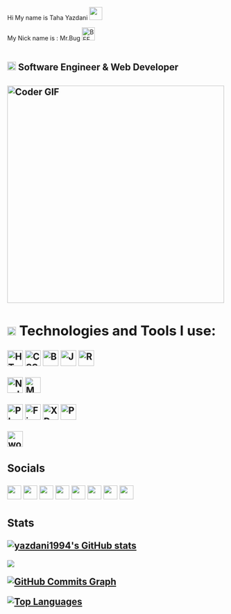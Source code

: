 Hi My name is Taha Yazdani <img src="https://user-images.githubusercontent.com/42378118/110234147-e3259600-7f4e-11eb-95be-0c4047144dea.gif" width="30">

My Nick name is : Mr.Bug <img src="https://user-images.githubusercontent.com/56879548/185807636-0a5cf8bd-c08c-4e76-b6ab-e11808c5934c.png" alt="BEE" width="30" height="30">
<br>
<br>

<img src="https://user-images.githubusercontent.com/56879548/185807447-4200a481-b7cf-4214-ae76-25ffd24e7014.png" alt="Coder GIF" width="20" height="20"> Software Engineer & Web Developer
---------------------------------
<h2 align="left">
 <abc>
   
<img src="https://media.giphy.com/media/SWoSkN6DxTszqIKEqv/giphy.gif" alt="Coder GIF" width="500">
   <br>
   <h2 align="left"> <img src="https://user-images.githubusercontent.com/56879548/185807378-77df68e1-a768-4140-b418-2954c37e8331.png" alt="Coder GIF" width="20" height="20">  Technologies and Tools I use:</h2>

<p align="left">

<a href="https://developer.mozilla.org/en-US/docs/Glossary/HTML5" target="_blank" rel="noreferrer"><img src="https://raw.githubusercontent.com/danielcranney/readme-generator/main/public/icons/skills/html5-colored.svg" width="36" height="36" alt="HTML5" /></a>
<a href="https://www.w3.org/TR/CSS/#css" target="_blank" rel="noreferrer"><img src="https://raw.githubusercontent.com/danielcranney/readme-generator/main/public/icons/skills/css3-colored.svg" width="36" height="36" alt="CSS3" /></a>
<a href="https://getbootstrap.com/" target="_blank" rel="noreferrer"><img src="https://raw.githubusercontent.com/danielcranney/readme-generator/main/public/icons/skills/bootstrap-colored.svg" width="36" height="36" alt="Bootstrap" /></a>
<a href="https://developer.mozilla.org/en-US/docs/Web/JavaScript" target="_blank" rel="noreferrer"><img src="https://raw.githubusercontent.com/danielcranney/readme-generator/main/public/icons/skills/javascript-colored.svg" width="36" height="36" alt="Javascript" /></a>
<a href="https://reactjs.org/" target="_blank" rel="noreferrer"><img src="https://raw.githubusercontent.com/danielcranney/readme-generator/main/public/icons/skills/react-colored.svg" width="36" height="36" alt="React" /></a>

<a href="https://nodejs.org/en/" target="_blank" rel="noreferrer"><img src="https://raw.githubusercontent.com/danielcranney/readme-generator/main/public/icons/skills/nodejs-colored.svg" width="36" height="36" alt="NodeJS" /></a>
<a href="https://www.mongodb.com/" target="_blank" rel="noreferrer"><img src="https://raw.githubusercontent.com/danielcranney/readme-generator/main/public/icons/skills/mongodb-colored.svg" width="36" height="36" alt="MongoDB" /></a>

<a href="https://www.adobe.com/uk/products/photoshop.html" target="_blank" rel="noreferrer"><img src="https://raw.githubusercontent.com/danielcranney/readme-generator/main/public/icons/skills/photoshop-colored.svg" width="36" height="36" alt="Photoshop" /></a>
<a href="https://www.figma.com/" target="_blank" rel="noreferrer"><img src="https://raw.githubusercontent.com/danielcranney/readme-generator/main/public/icons/skills/figma-colored.svg" width="36" height="36" alt="Figma" /></a>
<a href="https://www.adobe.com/uk/products/xd.html" target="_blank" rel="noreferrer"><img src="https://raw.githubusercontent.com/danielcranney/readme-generator/main/public/icons/skills/xd-colored.svg" width="36" height="36" alt="XD" /></a>
<a href="https://www.adobe.com/uk/products/premiere.html" target="_blank" rel="noreferrer"><img src="https://raw.githubusercontent.com/danielcranney/readme-generator/main/public/icons/skills/premierepro-colored.svg" width="36" height="36" alt="Premiere Pro" /></a>
 
<a href="https://wordpress.com/" target="_blank" rel="noreferrer"><img src="https://user-images.githubusercontent.com/56879548/185807518-3cd45507-9a06-4e88-a46b-6acdebd50194.png" width="36" height="36" alt="wordpress" /></a>

</p>

### Socials

<p align="left"> <a href="http://www.instagram.com/tyazdani.js" target="_blank" rel="noreferrer"><img src="https://raw.githubusercontent.com/danielcranney/readme-generator/main/public/icons/socials/instagram.svg" width="32" height="32" /></a> <a href="https://www.linkedin.com/in/taha-yazdani-870301125/" target="_blank" rel="noreferrer"><img src="https://raw.githubusercontent.com/danielcranney/readme-generator/main/public/icons/socials/linkedin.svg" width="32" height="32" /></a> <a href="https://www.stackoverflow.com/" target="_blank" rel="noreferrer"><img src="https://raw.githubusercontent.com/danielcranney/readme-generator/main/public/icons/socials/stackoverflow.svg" width="32" height="32" /></a> <a href="https://www.twitter.com/yazdani_mit7" target="_blank" rel="noreferrer"><img src="https://raw.githubusercontent.com/danielcranney/readme-generator/main/public/icons/socials/twitter.svg" width="32" height="32" /></a> <a href="https://discord.com/channels/@yazdani.Js#6878" target="_blank" rel="noreferrer"><img src="https://user-images.githubusercontent.com/56879548/185801142-f2fe3811-dd4b-4ea9-9366-e17e683d200a.png" width="32" height="32" /></a> <a href="https://wa.me/+989150064036" target="_blank" rel="noreferrer"><img src="https://user-images.githubusercontent.com/56879548/185801217-2da3b9c2-8e3e-45ed-a14c-f8e8d8721144.png" width="32" height="32" /></a> <a href="https://t.me/yazdani_js" target="_blank" rel="noreferrer"><img src="https://user-images.githubusercontent.com/56879548/185801233-56a347cd-ba58-425d-8569-496827058382.png" width="32" height="32" /></a> <a href="https://mail.google.com/mail/brbug.dev" target="_blank" rel="noreferrer"><img src="https://user-images.githubusercontent.com/56879548/185801288-bb747575-9abb-498e-a8ad-b786dd55ca0b.png" width="32" height="32" /></a> </p>
  
### Stats

<a href="http://www.github.com/yazdani1994"><img src="https://github-readme-stats.vercel.app/api?username=yazdani1994&show_icons=true&hide=&count_private=true&title_color=0891b2&text_color=ffffff&icon_color=0891b2&bg_color=1c1917&hide_border=true&show_icons=true" alt="yazdani1994's GitHub stats" /></a>

<a href="http://www.github.com/yazdani1994"><img src="https://github-readme-streak-stats.herokuapp.com/?user=yazdani1994&stroke=ffffff&background=1c1917&ring=0891b2&fire=0891b2&currStreakNum=ffffff&currStreakLabel=0891b2&sideNums=ffffff&sideLabels=ffffff&dates=ffffff&hide_border=true" /></a>

<a href="http://www.github.com/yazdani1994"><img src="https://activity-graph.herokuapp.com/graph?username=yazdani1994&bg_color=1c1917&color=0891b2&line=0891b2&point=ffffff&area_color=1c1917&area=true&hide_border=true&custom_title=GitHub%20Commits%20Graph" alt="GitHub Commits Graph" /></a>

<a href="https://github.com/yazdani1994" align="left"><img src="https://github-readme-stats.vercel.app/api/top-langs/?username=yazdani1994&langs_count=10&title_color=0891b2&text_color=ffffff&icon_color=0891b2&bg_color=1c1917&hide_border=true&locale=en&custom_title=Top%20%Languages" alt="Top Languages" /></a>
